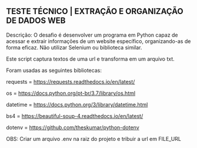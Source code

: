## TESTE TÉCNICO | EXTRAÇÃO E ORGANIZAÇÃO DE DADOS WEB
Descrição: O desafio é desenvolver um programa em Python capaz de acessar e extrair informações de um website específico, organizando-as de forma eficaz. Não utilizar Selenium ou biblioteca similar.

Este script captura textos de uma url e transforma em um arquivo txt.

Foram usadas as seguintes bibliotecas:

requests = https://requests.readthedocs.io/en/latest/

os = https://docs.python.org/pt-br/3.7/library/os.html

datetime = https://docs.python.org/3/library/datetime.html

bs4 = https://beautiful-soup-4.readthedocs.io/en/latest/

dotenv = https://github.com/theskumar/python-dotenv

OBS: Criar um arquivo .env na raiz do projeto e tribuir a url em FILE_URL